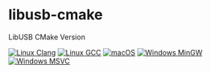 # libusb-cmake
LibUSB CMake Version

[![Linux Clang](https://github.com/flagarde/libusb-cmake/actions/workflows/Linux-Clang.yml/badge.svg)](https://github.com/flagarde/libusb-cmake/actions/workflows/Linux-Clang.yml) 
[![Linux GCC](https://github.com/flagarde/libusb-cmake/actions/workflows/Linux-GCC.yml/badge.svg)](https://github.com/flagarde/libusb-cmake/actions/workflows/Linux-GCC.yml) 
[![macOS](https://github.com/flagarde/libusb-cmake/actions/workflows/macOS.yml/badge.svg)](https://github.com/flagarde/libusb-cmake/actions/workflows/macOS.yml) 
[![Windows MinGW](https://github.com/flagarde/libusb-cmake/actions/workflows/Windows-MinGW.yml/badge.svg)](https://github.com/flagarde/libusb-cmake/actions/workflows/Windows-MinGW.yml) 
[![Windows MSVC](https://github.com/flagarde/libusb-cmake/actions/workflows/Windows-MSVC.yml/badge.svg)](https://github.com/flagarde/libusb-cmake/actions/workflows/Windows-MSVC.yml)
